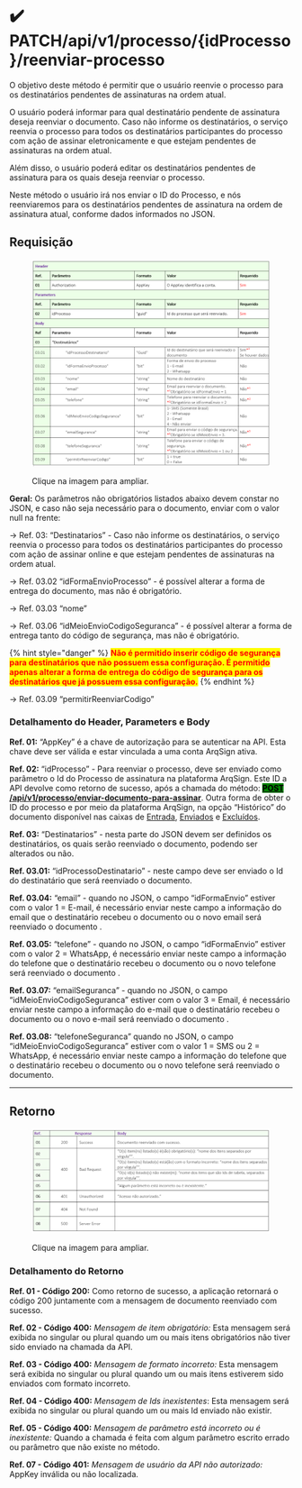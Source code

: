 # ✔️ PATCH/api/v1/processo/{idProcesso}/reenviar-processo

O objetivo deste método é permitir que o usuário reenvie o processo para os destinatários pendentes de assinaturas na ordem atual.&#x20;

O usuário poderá informar para qual destinatário pendente de assinatura deseja reenviar o documento. Caso não informe os destinatários, o serviço reenvia o processo para todos os destinatários participantes do processo com ação de assinar eletronicamente e que estejam pendentes de assinaturas na ordem atual.

Além disso, o usuário poderá editar os destinatários pendentes de assinatura para os quais deseja reenviar o processo.

Neste método o usuário irá nos enviar o ID do Processo, e nós reenviaremos para os destinatários pendentes de assinatura na ordem de assinatura atual, conforme dados informados no JSON.

## Requisição

<figure><img src="../../../.gitbook/assets/api13.png" alt=""><figcaption><p>Clique na imagem para ampliar.</p></figcaption></figure>

**Geral:** Os parâmetros não obrigatórios listados abaixo devem constar no JSON, e caso não seja necessário para o documento, enviar com o valor null na frente:

&#x20;    \-> Ref. 03: “Destinatarios” - Caso não informe os destinatários, o serviço reenvia o processo para todos os destinatários participantes do processo com ação de assinar online e que estejam pendentes de assinaturas na ordem atual.

&#x20;    \-> Ref. 03.02 “idFormaEnvioProcesso” - é  possível alterar a forma de entrega do documento, mas não é obrigatório.

&#x20;    \-> Ref. 03.03 “nome”

&#x20;    \-> Ref. 03.06 “idMeioEnvioCodigoSeguranca” - é  possível alterar a forma de entrega tanto do código de segurança, mas não é obrigatório.

{% hint style="danger" %}
<mark style="color:red;">**Não é permitido inserir código de  segurança para destinatários que não possuem essa configuração. É permitido apenas alterar a forma de entrega do código de segurança para os destinatários que já possuem essa configuração.**</mark>
{% endhint %}

&#x20;    \-> Ref. 03.09 “permitirReenviarCodigo”

### Detalhamento do Header, Parameters e Body

**Ref. 01:** “AppKey” é a chave de autorização para se autenticar na API. Esta chave deve ser válida e estar vinculada a uma conta ArqSign ativa.

**Ref. 02:** “idProcesso” - Para reenviar o processo, deve ser enviado como parâmetro o Id do Processo de assinatura na plataforma ArqSign. Este ID a API devolve como retorno de sucesso, após a chamada do método: [<mark style="background-color:green;">**POST​**</mark>**/api​/v1​/processo​/enviar-documento-para-assinar**](../metodos-disponibles-en-la-api/post-api-v1-processo-enviar-documento-para-assinar/). Outra forma de obter o ID do processo e por meio da plataforma ArqSign, na opção “Histórico” do documento disponível nas caixas de [Entrada](../../../caixa-postal/caixa-de-entrada.md), [Enviados](../../../caixa-postal/enviados.md) e [Excluídos](../../../caixa-postal/excluidos.md).&#x20;

**Ref. 03:** “Destinatarios” - nesta parte do JSON devem ser definidos os destinatários, os quais serão reenviado o documento, podendo ser alterados ou não.

**Ref. 03.01:** “idProcessoDestinatario” - neste campo deve ser enviado o Id do destinatário que será reenviado o documento.

**Ref. 03.04:** “email” - quando no JSON, o campo “idFormaEnvio” estiver com o valor 1 = E-mail, é necessário enviar neste campo a informação do email que o destinatário recebeu o documento ou o novo email será reenviado o documento .

**Ref. 03.05:** “telefone” - quando no JSON, o campo “idFormaEnvio” estiver com o valor 2 = WhatsApp, é necessário enviar neste campo a informação do telefone que o destinatário recebeu o documento ou o novo telefone será reenviado o documento .

**Ref. 03.07:** “emailSeguranca” - quando no JSON, o campo “idMeioEnvioCodigoSeguranca” estiver com o valor 3 = Email, é necessário enviar neste campo a informação do e-mail que o destinatário recebeu o documento ou o novo e-mail será reenviado o documento .

**Ref. 03.08:** “telefoneSeguranca” quando no JSON, o campo “idMeioEnvioCodigoSeguranca” estiver com o valor 1 = SMS  ou 2 = WhatsApp, é necessário enviar neste campo a informação do telefone que o destinatário recebeu o documento ou o novo telefone será reenviado o documento.

***

## Retorno

<figure><img src="../../../.gitbook/assets/api14.png" alt=""><figcaption><p>Clique na imagem para ampliar.</p></figcaption></figure>

### Detalhamento do Retorno

**Ref. 01 - Código 200:** Como retorno de sucesso, a aplicação retornará o código 200 juntamente com a mensagem de documento reenviado com sucesso.

**Ref. 02 - Código 400:** _Mensagem de item obrigatório:_ Esta mensagem será exibida no singular ou plural quando um ou mais itens obrigatórios não tiver sido enviado na chamada da API.

**Ref. 03 - Código 400:** _Mensagem de formato incorreto:_ Esta mensagem será exibida no singular ou plural quando um ou mais itens estiverem sido enviados com formato incorreto.

**Ref. 04 - Código 400:** _Mensagem de Ids inexistentes_: Esta mensagem será exibida no singular ou plural quando um ou mais Id enviado não existir.

**Ref. 05 - Código 400:** _Mensagem de parâmetro está incorreto ou é inexistente:_ Quando a chamada é feita com algum parâmetro escrito errado ou parâmetro que não existe no método.

**Ref. 07 - Código 401:** _Mensagem de usuário da API não autorizado:_ AppKey inválida ou não localizada.
